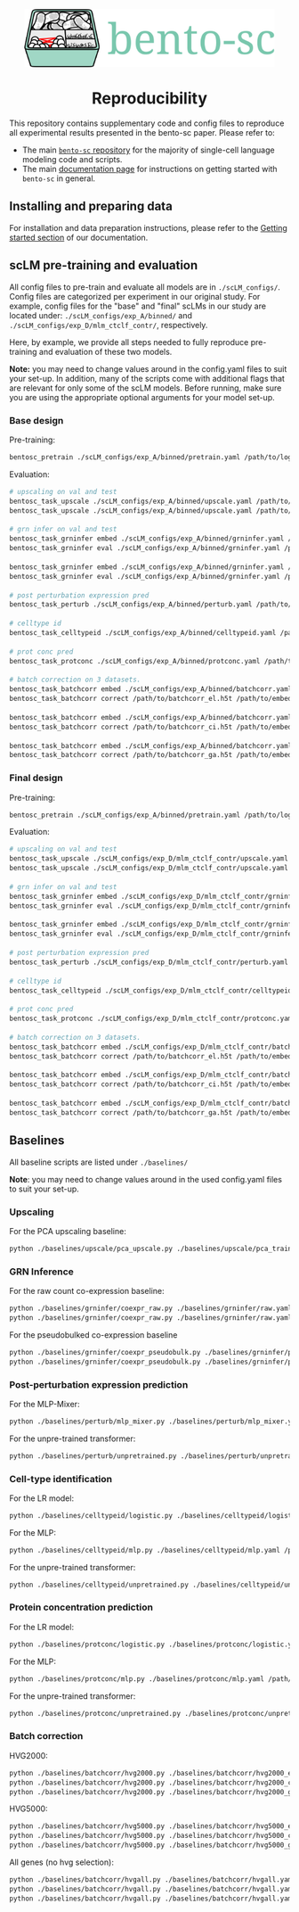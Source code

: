 <div align="center">

<img src="https://raw.githubusercontent.com/gdewael/bento-sc/refs/heads/main/assets/bento.svg" align="center" width="450" alt="bento-sc" href="https://github.com/gdewael/bento-sc">

<h1></h1>

# Reproducibility

</div>

This repository contains supplementary code and config files to reproduce all experimental results presented in the bento-sc paper. Please refer to:
- The main [`bento-sc` repository](https://github.com/gdewael/bento-sc) for the majority of single-cell language modeling code and scripts.
- The main [documentation page](https://bento-sc.readthedocs.io/en/latest/index.html) for instructions on getting started with `bento-sc` in general.


## Installing and preparing data

For installation and data preparation instructions, please refer to the [Getting started section](https://bento-sc.readthedocs.io/en/latest/getting_started.html) of our documentation.

## scLM pre-training and evaluation

All config files to pre-train and evaluate all models are in `./scLM_configs/`.
Config files are categorized per experiment in our original study. For example, config files for the "base" and "final" scLMs in our study are located under: `./scLM_configs/exp_A/binned/` and `./scLM_configs/exp_D/mlm_ctclf_contr/`, respectively.

Here, by example, we provide all steps needed to fully reproduce pre-training and evaluation of these two models.

**Note:** you may need to change values around in the config.yaml files to suit your set-up.
In addition, many of the scripts come with additional flags that are relevant for only some of the scLM models. Before running, make sure you are using the appropriate optional arguments for your model set-up.

### Base design

Pre-training:
```bash
bentosc_pretrain ./scLM_configs/exp_A/binned/pretrain.yaml /path/to/logs_binned/ --lr 0.0003 --data_path /path/to/scTab.h5t
```

Evaluation:
```bash
# upscaling on val and test
bentosc_task_upscale ./scLM_configs/exp_A/binned/upscale.yaml /path/to/logs_binned/ckpt.ckpt --data_path /path/to/scTab_upsc_val.h5t --clf_output True
bentosc_task_upscale ./scLM_configs/exp_A/binned/upscale.yaml /path/to/logs_binned/ckpt.ckpt --data_path /path/to/scTab_upsc_test.h5t --clf_output True

# grn infer on val and test
bentosc_task_grninfer embed ./scLM_configs/exp_A/binned/grninfer.yaml /path/to/logs_binned/ckpt.ckpt /path/to/embeds_grn_binned_val/ --data_path /path/to/scTab_grn_val.h5t
bentosc_task_grninfer eval ./scLM_configs/exp_A/binned/grninfer.yaml /path/to/embeds_grn_binned_val/ /path/to/ext_pertdata.h5ad /path/to/scenicdb.feather --data_path /path/to/scTab_grn_val.h5t --test_mode val

bentosc_task_grninfer embed ./scLM_configs/exp_A/binned/grninfer.yaml /path/to/logs_binned/ckpt.ckpt /path/to/embeds_grn_binned_test/ --data_path /path/to/scTab_grn_test.h5t
bentosc_task_grninfer eval ./scLM_configs/exp_A/binned/grninfer.yaml /path/to/embeds_grn_binned_test/ /path/to/ext_pertdata.h5ad /path/to/scenicdb.feather --data_path /path/to/scTab_grn_test.h5t --test_mode test

# post perturbation expression pred
bentosc_task_perturb ./scLM_configs/exp_A/binned/perturb.yaml /path/to/logs_binned/ckpt.ckpt /path/to/logs_binned/logs_perturb/ --data_path /path/to/perturb.h5t --init_factor 1 --batch_size 32 --lr 0.00007

# celltype id
bentosc_task_celltypeid ./scLM_configs/exp_A/binned/celltypeid.yaml /path/to/logs_binned/ckpt.ckpt /path/to/logs_binned/logs_celltypeid/ --lr 0.0003 --data_path /path/to/scTab.h5t

# prot conc pred
bentosc_task_protconc ./scLM_configs/exp_A/binned/protconc.yaml /path/to/logs_binned/ckpt.ckpt /path/to/logs_binned/logs_protconc/ --lr 0.0001 --data_path /path/to/citeseq.h5t

# batch correction on 3 datasets.
bentosc_task_batchcorr embed ./scLM_configs/exp_A/binned/batchcorr.yaml /path/to/logs_binned/ckpt.ckpt /path/to/embeds_el.npz --data_path /path/to/batchcorr_el.h5t
bentosc_task_batchcorr correct /path/to/batchcorr_el.h5t /path/to/embeds_el.npz /path/to/batchcorr_el_results.h5ad 0 2

bentosc_task_batchcorr embed ./scLM_configs/exp_A/binned/batchcorr.yaml /path/to/logs_binned/ckpt.ckpt /path/to/embeds_ci.npz --data_path /path/to/batchcorr_ci.h5t
bentosc_task_batchcorr correct /path/to/batchcorr_ci.h5t /path/to/embeds_ci.npz /path/to/batchcorr_ci_results.h5ad 0 2

bentosc_task_batchcorr embed ./scLM_configs/exp_A/binned/batchcorr.yaml /path/to/logs_binned/ckpt.ckpt /path/to/embeds_ga.npz --data_path /path/to/batchcorr_ga.h5t
bentosc_task_batchcorr correct /path/to/batchcorr_ga.h5t /path/to/embeds_ga.npz /path/to/batchcorr_ga_results.h5ad 0 3
```

### Final design

Pre-training:
```bash
bentosc_pretrain ./scLM_configs/exp_A/binned/pretrain.yaml /path/to/logs_binned/ --lr 0.0003 --data_path /path/to/scTab.h5t
```

Evaluation:
```bash
# upscaling on val and test
bentosc_task_upscale ./scLM_configs/exp_D/mlm_ctclf_contr/upscale.yaml /path/to/logs_binned/ckpt.ckpt --data_path /path/to/scTab_upsc_val.h5t --clf_output False
bentosc_task_upscale ./scLM_configs/exp_D/mlm_ctclf_contr/upscale.yaml /path/to/logs_binned/ckpt.ckpt --data_path /path/to/scTab_upsc_test.h5t --clf_output False

# grn infer on val and test
bentosc_task_grninfer embed ./scLM_configs/exp_D/mlm_ctclf_contr/grninfer.yaml /path/to/logs_binned/ckpt.ckpt /path/to/embeds_grn_binned_val/ --data_path /path/to/scTab_grn_val.h5t
bentosc_task_grninfer eval ./scLM_configs/exp_D/mlm_ctclf_contr/grninfer.yaml /path/to/embeds_grn_binned_val/ /path/to/ext_pertdata.h5ad /path/to/scenicdb.feather --data_path /path/to/scTab_grn_val.h5t --test_mode val

bentosc_task_grninfer embed ./scLM_configs/exp_D/mlm_ctclf_contr/grninfer.yaml /path/to/logs_binned/ckpt.ckpt /path/to/embeds_grn_binned_test/ --data_path /path/to/scTab_grn_test.h5t
bentosc_task_grninfer eval ./scLM_configs/exp_D/mlm_ctclf_contr/grninfer.yaml /path/to/embeds_grn_binned_test/ /path/to/ext_pertdata.h5ad /path/to/scenicdb.feather --data_path /path/to/scTab_grn_test.h5t --test_mode test

# post perturbation expression pred
bentosc_task_perturb ./scLM_configs/exp_D/mlm_ctclf_contr/perturb.yaml /path/to/logs_binned/ckpt.ckpt /path/to/logs_binned/logs_perturb/ --data_path /path/to/perturb.h5t --init_factor 1 --batch_size 32 --lr 0.00007

# celltype id
bentosc_task_celltypeid ./scLM_configs/exp_D/mlm_ctclf_contr/celltypeid.yaml /path/to/logs_binned/ckpt.ckpt /path/to/logs_binned/logs_celltypeid/ --lr 0.0003 --data_path /path/to/scTab.h5t

# prot conc pred
bentosc_task_protconc ./scLM_configs/exp_D/mlm_ctclf_contr/protconc.yaml /path/to/logs_binned/ckpt.ckpt /path/to/logs_binned/logs_protconc/ --lr 0.0001 --data_path /path/to/citeseq.h5t

# batch correction on 3 datasets.
bentosc_task_batchcorr embed ./scLM_configs/exp_D/mlm_ctclf_contr/batchcorr.yaml /path/to/logs_binned/ckpt.ckpt /path/to/embeds_el.npz --data_path /path/to/batchcorr_el.h5t
bentosc_task_batchcorr correct /path/to/batchcorr_el.h5t /path/to/embeds_el.npz /path/to/batchcorr_el_results.h5ad 0 2

bentosc_task_batchcorr embed ./scLM_configs/exp_D/mlm_ctclf_contr/batchcorr.yaml /path/to/logs_binned/ckpt.ckpt /path/to/embeds_ci.npz --data_path /path/to/batchcorr_ci.h5t
bentosc_task_batchcorr correct /path/to/batchcorr_ci.h5t /path/to/embeds_ci.npz /path/to/batchcorr_ci_results.h5ad 0 2

bentosc_task_batchcorr embed ./scLM_configs/exp_D/mlm_ctclf_contr/batchcorr.yaml /path/to/logs_binned/ckpt.ckpt /path/to/embeds_ga.npz --data_path /path/to/batchcorr_ga.h5t
bentosc_task_batchcorr correct /path/to/batchcorr_ga.h5t /path/to/embeds_ga.npz /path/to/batchcorr_ga_results.h5ad 0 3
```

## Baselines

All baseline scripts are listed under `./baselines/`

**Note**: you may need to change values around in the used config.yaml files to suit your set-up.

### Upscaling

For the PCA upscaling baseline:
```bash
python ./baselines/upscale/pca_upscale.py ./baselines/upscale/pca_train.yaml ./baselines/upscale/pca_test.yaml /path/to/scTab.h5t /path/to/scTab_upsc_val.h5t /path/to/scTab_upsc_val.h5t
```

### GRN Inference

For the raw count co-expression baseline:
```bash
python ./baselines/grninfer/coexpr_raw.py ./baselines/grninfer/raw.yaml /path/to/ext_pertdata.h5ad /path/to/scenicdb.feather /path/to/scTab_grn_val.h5t val
python ./baselines/grninfer/coexpr_raw.py ./baselines/grninfer/raw.yaml /path/to/ext_pertdata.h5ad /path/to/scenicdb.feather /path/to/scTab_grn_test.h5t test
```

For the pseudobulked co-expression baseline
```bash
python ./baselines/grninfer/coexpr_pseudobulk.py ./baselines/grninfer/pseudobulk.yaml /path/to/ext_pertdata.h5ad /path/to/scenicdb.feather /path/to/scTab_grn_val.h5t val
python ./baselines/grninfer/coexpr_pseudobulk.py ./baselines/grninfer/pseudobulk.yaml /path/to/ext_pertdata.h5ad /path/to/scenicdb.feather /path/to/scTab_grn_test.h5t test
```

### Post-perturbation expression prediction

For the MLP-Mixer:
```bash
python ./baselines/perturb/mlp_mixer.py ./baselines/perturb/mlp_mixer.yaml /path/to/logs_perturb_mlpmixer/ --lr 0.01 --init_factor 1 --batch_size 32 --data_path /path/to/perturb.h5t
```

For the unpre-trained transformer:
```bash
python ./baselines/perturb/unpretrained.py ./baselines/perturb/unpretrained.yaml /path/to/logs_perturb_unpre/ --lr 0.00007 --init_factor 1 --batch_size 32 --data_path /path/to/perturb.h5t 
```

### Cell-type identification

For the LR model:
```bash
python ./baselines/celltypeid/logistic.py ./baselines/celltypeid/logistic.yaml /path/to/logs_celltypeid_logistic/ --lr 0.0007 --data_path /path/to/scTab.h5t --batch_size 1024 --n_workers 8 --prefetch_factor 2
```

For the MLP:
```bash
python ./baselines/celltypeid/mlp.py ./baselines/celltypeid/mlp.yaml /path/to/logs_celltypeid_mlp/ --lr 0.007 --data_path /path/to/scTab.h5t --batch_size 1024 --n_workers 8 --prefetch_factor 2
```

For the unpre-trained transformer:
```bash
python ./baselines/celltypeid/unpretrained.py ./baselines/celltypeid/unpretrained.yaml /path/to/logs_celltypeid_unpre/ --data_path /path/to/scTab.h5t --lr 0.0003
```

### Protein concentration prediction

For the LR model:
```bash
python ./baselines/protconc/logistic.py ./baselines/protconc/logistic.yaml /path/to/logs_protconc_logistic/ --lr 0.0003 --batch_size 256 --n_workers 8 --data_path /path/to/citeseq.h5t
```

For the MLP:
```bash
python ./baselines/protconc/mlp.py ./baselines/protconc/mlp.yaml /path/to/logs_protconc_mlp/ --lr 0.007 --batch_size 128 --n_workers 8 --data_path /path/to/citeseq.h5t
```

For the unpre-trained transformer:
```bash
python ./baselines/protconc/unpretrained.py ./baselines/protconc/unpretrained.yaml /path/to/logs_protconc_unpre/ --lr 0.0001 --data_path /path/to/citeseq.h5t
```

### Batch correction

HVG2000:
```bash
python ./baselines/batchcorr/hvg2000.py ./baselines/batchcorr/hvg2000_el.yaml /path/to/batchcorr_hvg2000_el_res.h5ad 0 2
python ./baselines/batchcorr/hvg2000.py ./baselines/batchcorr/hvg2000_ci.yaml /path/to/batchcorr_hvg2000_ci_res.h5ad 0 2
python ./baselines/batchcorr/hvg2000.py ./baselines/batchcorr/hvg2000_ga.yaml /path/to/batchcorr_hvg2000_ga_res.h5ad 0 3
```

HVG5000:
```bash
python ./baselines/batchcorr/hvg5000.py ./baselines/batchcorr/hvg5000_el.yaml /path/to/batchcorr_hvg5000_el_res.h5ad 0 2
python ./baselines/batchcorr/hvg5000.py ./baselines/batchcorr/hvg5000_ci.yaml /path/to/batchcorr_hvg5000_ci_res.h5ad 0 2
python ./baselines/batchcorr/hvg5000.py ./baselines/batchcorr/hvg5000_ga.yaml /path/to/batchcorr_hvg5000_ga_res.h5ad 0 3
```

All genes (no hvg selection):
```bash
python ./baselines/batchcorr/hvgall.py ./baselines/batchcorr/hvgall.yaml /path/to/batchcorr_hvgall_el_res.h5ad 0 2
python ./baselines/batchcorr/hvgall.py ./baselines/batchcorr/hvgall.yaml /path/to/batchcorr_hvgall_ci_res.h5ad 0 2
python ./baselines/batchcorr/hvgall.py ./baselines/batchcorr/hvgall.yaml /path/to/batchcorr_hvgall_ga_res.h5ad 0 3
```